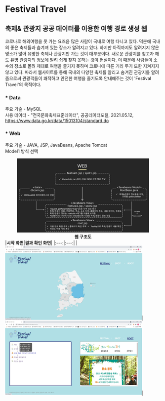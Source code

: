 # Festival Travel
## 축제& 관광지 공공 데이터를 이용한 여행 경로 생성 웹

코로나로 해외여행을 못 가는 요즈음 많은 사람이 국내로 여행 다니고 있다. 덕분에 국내의 좋은 축제들과 숨겨져 있는 장소가 알려지고 있다. 하지만 아직까지도 알려지지 않은 명소가 많아 유명한 축제나 관광지만 가는 것이 대부분이다. 새로운 관광지를 찾고자 해도 
유명 관광지의 정보에 밀려 쉽게 찾지 못하는 것이 현실이다. 이 때문에 사람들이 소수의 장소로 
몰려 제대로 여행을 즐기지 못하며 코로나에 따른 거리 두기 또한 지켜지지 않고 있다. 따라서 웹사이트를 통해 국내의 다양한 축제를 알리고 숨겨진 관광지를 알려줌으로써 관광객들이 
쾌적하고 안전한 여행을 즐기도록 안내해주는 것이 'Festival Travel'의 목적이다.

### * Data
주요 기술 - MySQL<br>
사용 데이터 - "전국문화축제표준데이터", 공공데이터포털, 2021.05.12, https://www.data.go.kr/data/15013104/standard.do
### * Web
주요 기술 - JAVA, JSP, JavaBeans, Apache Tomcat<br>
Model1 방식 선택<br>
<div align="center">
<img height="240" src="https://github.com/wlgh312/Web_server/blob/master/md_img/web_architecture.JPG"/><br><b>웹 구조도</b></div>
|<b>시작 화면</b>|<b>결과 확인 화면</b>|
|:---:|:---:|
|<img height="240" src="https://github.com/wlgh312/Web_server/blob/master/md_img/main.jpg"/>|<img height="240" src="https://github.com/wlgh312/Web_server/blob/master/md_img/result.jpg"/>|